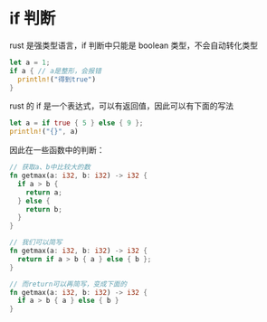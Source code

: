 # if 判断

rust 是强类型语言，if 判断中只能是 boolean 类型，不会自动转化类型

```rust
let a = 1;
if a { // a是整形，会报错
  println!("得到true")
}
```

rust 的 if 是一个表达式，可以有返回值，因此可以有下面的写法

```rust
let a = if true { 5 } else { 9 };
println!("{}", a)
```

因此在一些函数中的判断：

```rust
// 获取a、b中比较大的数
fn getmax(a: i32, b: i32) -> i32 {
  if a > b {
    return a;
  } else {
    return b;
  }
}

// 我们可以简写
fn getmax(a: i32, b: i32) -> i32 {
  return if a > b { a } else { b };
}

// 而return可以再简写，变成下面的
fn getmax(a: i32, b: i32) -> i32 {
  if a > b { a } else { b }
}
```


